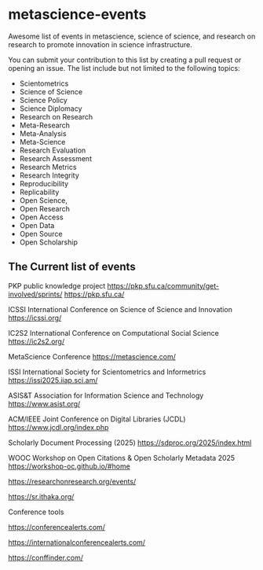 # metascience-events
Awesome list of events in metascience, science of science, and research on research to promote innovation in science infrastructure.

You can submit your contribution to this list by creating a pull request or opening an issue.
The list include but not limited to the following topics:
- Scientometrics
- Science of Science
- Science Policy
- Science Diplomacy
- Research on Research
- Meta-Research
- Meta-Analysis
- Meta-Science
- Research Evaluation
- Research Assessment
- Research Metrics
- Research Integrity
- Reproducibility
- Replicability
- Open Science, 
- Open Research
- Open Access
- Open Data
- Open Source
- Open Scholarship


## The Current list of events

PKP public knowledge project
https://pkp.sfu.ca/community/get-involved/sprints/
https://pkp.sfu.ca/

ICSSI International Conference on Science of Science and Innovation
https://icssi.org/

IC2S2 International Conference on Computational Social Science
https://ic2s2.org/

MetaScience Conference
https://metascience.com/

ISSI International Society for Scientometrics and Informetrics
https://issi2025.iiap.sci.am/

ASIS&T Association for Information Science and Technology
https://www.asist.org/

ACM/IEEE Joint Conference on Digital Libraries (JCDL)
https://www.jcdl.org/index.php

Scholarly Document Processing (2025)
https://sdproc.org/2025/index.html

WOOC Workshop on Open Citations & Open Scholarly Metadata 2025
https://workshop-oc.github.io/#home

https://researchonresearch.org/events/

https://sr.ithaka.org/




Conference tools

https://conferencealerts.com/

https://internationalconferencealerts.com/

https://conffinder.com/
